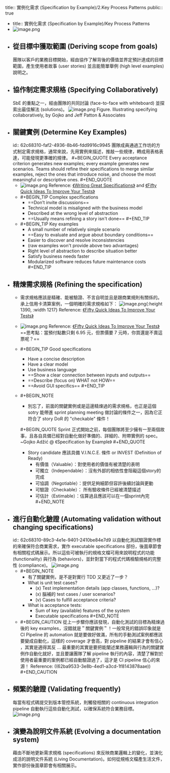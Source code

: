 title:: 實例化需求 (Specification by Example)/2.Key Process Patterns
public:: true

- title:: 實例化需求 (Specification by Example)/Key Process Patterns
- ![image.png](../assets/image_1656910755612_0.png)
- ## 從目標中獲取範圍 (Deriving scope from goals)
  團隊以客戶的業務目標開始，經由協作了解背後的價值並界定預計達成的目標範圍，產生使用者故事 (user stories) 並且能簡單舉例 (high level examples) 說明之。
- ## 協作制定需求規格 (Specifying Collaboratively)
  SbE 的重點之一，經由團隊的共同討論 (face-to-face with whiteboard) 並探索出最佳解法 (solutions)。
  ![image.png](../assets/image_1656916571952_0.png)
  Figure. Illustrating specifying collaboratively, by Gojko and Jeff Patton & Associates
- ## 關鍵實例 (Determine Key Examples)
  id:: 62c68310-faf2-4936-8b46-fdd9916c9945
  團隊成員通過工作坊的方式制定需求規格，通常來說，先用實例來描述，推敲一些規律，轉成用表格表達，可能發現更準確的規律。
  #+BEGIN_QUOTE
  Every acceptance criterion generates new examples; every example generates new scenarios. Teams should refine their specifications to merge similar examples, reject the ones that introduce noise, and choose the most meaningful or descriptive ones.
  #+END_QUOTE
	- ![image.png](../assets/image_1656924162490_0.png) 
	  Reference: [《Writing Great Specifications》](https://livebook.manning.com/book/writing-great-specifications/chapter-1/point-15744-257-257-0) and [《Fifty Quick Ideas To Improve Your Tests》](https://gojko.net/2014/05/05/focus-on-key-examples/)
	- #+BEGIN_TIP
	  Complex specifications
	  * ==Don’t invite discussions==
	  * Technical model is misaligned with the business model
	  * Described at the wrong level of abstraction
	  * ==Usually means refining a story isn't done==
	  #+END_TIP
	- #+BEGIN_TIP
	  Key examples
	  *  A small number of relatively simple scenario
	  * ==Easy to evaluate and argue about boundary conditions==
	  * Easier to discover and resolve inconsistencies
	  * (raw examples won't provide above two advantages)
	  * Right level of abstraction to describe situation better
	  * Satisfy business needs faster
	  * Modularized software reduces future maintenance costs
	  #+END_TIP
- ## 精煉需求規格 (Refining the specification)
	- 需求規格應該是精確、能被驗證、不言自明並且是跟商業規則有關係的。承上信用卡清算案例，一個明確的需求規格如下：
	  ![image.png](../assets/image_1656923937867_0.png){:height 1390, :width 1217}
	  Reference:  [《Fifty Quick Ideas To Improve Your Tests》](https://leanpub.com/50quickideas-tests)
	- ![image.png](../assets/image_1656923368787_0.png) 
	  Reference:  [《Fifty Quick Ideas To Improve Your Tests》](https://leanpub.com/50quickideas-tests)
	  ==思考點：當預付點數只剩 6.95 元，但票價要 7 元時，你買還是不賣這票呢？==
	- #+BEGIN_TIP
	   Good specifications
	  * Have a concise description
	  * Have a clear model
	  * Use business language
	  * ==Show a clear connection between inputs and outputs==
	  * ==Describe (focus on) WHAT not HOW==
	  * ==Avoid GUI specifics==
	  #+END_TIP
	- #+BEGIN_NOTE
	  * 別忘了，前面的關鍵實例或是這邊精煉過的需求規格，也正是這個 sotry 能帶進 sprint planning meeting 做討論的條件之一，因為它正符合了 story DoR 的 "checkable" 條件！
	  
	  #+BEGIN_QUOTE
	   Sprint 正式開始之前，每個團隊將至少擁有一至兩個故事，且各自具備已經對自動化做好準備的、詳細的、附帶實例的 spec。~Gojko Adžić @ 《Specification by Example》
	  #+END_QUOTE
	  
	  * Story candidate 應該具備 V.I.N.C.E. 條件 or INVEST (Definition of Ready)
	    * 有價值（Valuable）：對使用者的價值有被清楚的表明
	    * 可獨立（Independable）：沒有外部的相依性會阻礙這個story的完成
	    * 可協調（Negotiable）：提供足夠細節但容許後續討論與更動
	    * 可驗證（Checkable）： 所有驗收條件已經被清楚描述
	    * 可估計（Estimable）：估算過且應該可以在一個sprint內完
	  #+END_NOTE
- ## 進行自動化驗證 (Automating validation without changing specifications)
  id:: 62c68310-89c3-4e1e-9401-2410be84e7d9
  以自動化測試驗證實作標的來確保符合商業需求，實作 executable specifications 部份，後面章節會有相關程式碼展示。所以這些可被執行的規格文檔可用來說明程式的功能 (functionality) 與行為 (behaviors)，並針對當下的程式代碼檢驗規格的完整性 (compliance)。
  ![image.png](../assets/image_1657007893203_0.png)
	- #+BEGIN_NOTE
	  * 有了關鍵實例，是不是對實行 TDD 又更近了一步？
	  * What is unit test cases?
	    * (x) Test implementation details (app classes, functions, ...)?
	    * (x) 腦補的 test cases / user scenarios?
	    * (v) Cases to fulfill acceptance criteria?
	  * What is acceptance tests:
	    * Sum of key (available) features of the system
	    * Executable specifications
	  #+END_NOTE
	- #+BEGIN_CAUTION
	  從上一步驟你應該發現，自動化測試的目標為精煉過後的 key examples，沒錯就是＂關鍵實例＂！一般常見的錯誤印象就是 CI Pipeline 的 automation 就是要做好做滿，所有的手動測試案例都應該要變成自動化，這樣的 coverage 才會高，對 pipeline 的結果才會有信心 ，其實是適得其反 ... 最重要的其實是要把能闡述業務邏輯與行為的關鍵實例作自動化就好，並且要讓團隊了解 pipeline 執行的內容，清楚了解對於使用者最重要的案例都已經自動驗證過了，這才是 CI pipeline 信心的來源！
	  Reference: ((62ba9533-3e8b-4ed1-a3cd-1f8143878aae)) 
	  #+END_CAUTION
- ## 頻繁的驗證 (Validating frequently)
  每當有程式碼提交到版本管控系統，則觸發相關的 continuous integration pipeline 自動執行這些自動化測試，以確保系統符合業務目標。
  ![image.png](../assets/image_1657019356205_0.png)
- ## 演變為說明文件系統 (Evolving a documentation system)
  藉由不斷地更新需求規格 (specifications) 來反映商業邏輯上的變化，並演化成活的說明文件系統 (Living Documentation)。如何從規格文檔產生活文件，實作部份後面章節會有相關展示。